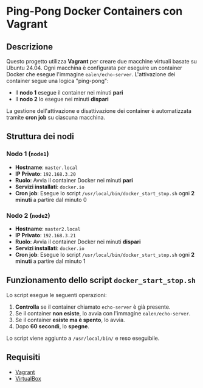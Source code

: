 # Ping-Pong Docker Containers con Vagrant

## Descrizione

Questo progetto utilizza **Vagrant** per creare due macchine virtuali basate su Ubuntu 24.04. Ogni macchina è configurata per eseguire un container Docker che esegue l'immagine `ealen/echo-server`. L'attivazione dei container segue una logica "ping-pong":  
- Il **nodo 1** esegue il container nei minuti **pari**
- Il **nodo 2** lo esegue nei minuti **dispari**

La gestione dell'attivazione e disattivazione dei container è automatizzata tramite **cron job** su ciascuna macchina.

## Struttura dei nodi

### Nodo 1 (`node1`)
- **Hostname**: `master.local`
- **IP Privato**: `192.168.3.20`
- **Ruolo**: Avvia il container Docker nei minuti **pari**
- **Servizi installati**: `docker.io`
- **Cron job**: Esegue lo script `/usr/local/bin/docker_start_stop.sh` ogni **2 minuti** a partire dal minuto 0

### Nodo 2 (`node2`)
- **Hostname**: `master2.local`
- **IP Privato**: `192.168.3.21`
- **Ruolo**: Avvia il container Docker nei minuti **dispari**
- **Servizi installati**: `docker.io`
- **Cron job**: Esegue lo script `/usr/local/bin/docker_start_stop.sh` ogni **2 minuti** a partire dal minuto 1

## Funzionamento dello script `docker_start_stop.sh`

Lo script esegue le seguenti operazioni:
1. **Controlla** se il container chiamato `echo-server` è già presente.
2. Se il container **non esiste**, lo avvia con l'immagine `ealen/echo-server`.
3. Se il container **esiste ma è spento**, lo avvia.
4. Dopo **60 secondi**, lo **spegne**.

Lo script viene aggiunto a `/usr/local/bin/` e reso eseguibile.

## Requisiti

- [Vagrant](https://www.vagrantup.com/downloads)
- [VirtualBox](https://www.virtualbox.org/)













